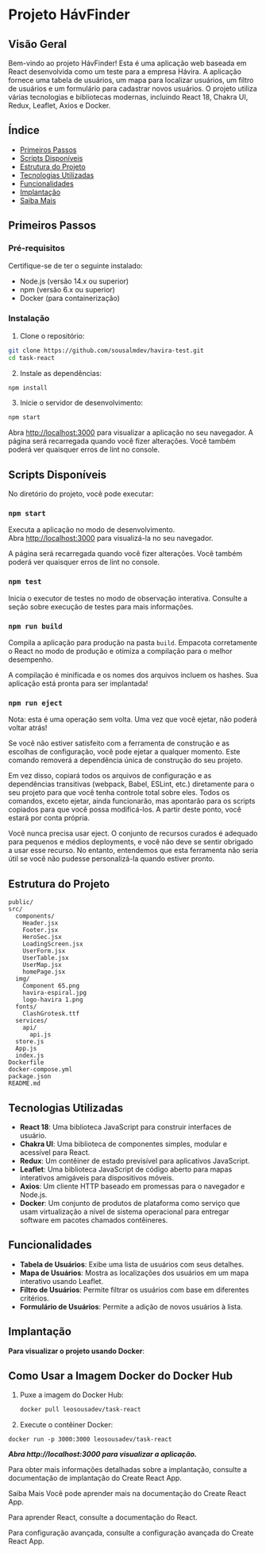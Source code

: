 # Projeto HávFinder

## Visão Geral

Bem-vindo ao projeto HávFinder! Esta é uma aplicação web baseada em React desenvolvida como um teste para a empresa Hávira. A aplicação fornece uma tabela de usuários, um mapa para localizar usuários, um filtro de usuários e um formulário para cadastrar novos usuários. O projeto utiliza várias tecnologias e bibliotecas modernas, incluindo React 18, Chakra UI, Redux, Leaflet, Axios e Docker.

## Índice

- [Primeiros Passos](#primeiros-passos)
- [Scripts Disponíveis](#scripts-disponíveis)
- [Estrutura do Projeto](#estrutura-do-projeto)
- [Tecnologias Utilizadas](#tecnologias-utilizadas)
- [Funcionalidades](#funcionalidades)
- [Implantação](#implantação)
- [Saiba Mais](#saiba-mais)

## Primeiros Passos

### Pré-requisitos

Certifique-se de ter o seguinte instalado:

- Node.js (versão 14.x ou superior)
- npm (versão 6.x ou superior)
- Docker (para containerização)

### Instalação

1. Clone o repositório:

```bash
git clone https://github.com/sousalmdev/havira-test.git
cd task-react
```

2. Instale as dependências:

```bash
npm install
```

3. Inicie o servidor de desenvolvimento:

```bash
npm start
```

Abra [http://localhost:3000](http://localhost:3000) para visualizar a aplicação no seu navegador. A página será recarregada quando você fizer alterações. Você também poderá ver quaisquer erros de lint no console.

## Scripts Disponíveis

No diretório do projeto, você pode executar:

### `npm start`

Executa a aplicação no modo de desenvolvimento.\
Abra [http://localhost:3000](http://localhost:3000) para visualizá-la no seu navegador.

A página será recarregada quando você fizer alterações. Você também poderá ver quaisquer erros de lint no console.

### `npm test`

Inicia o executor de testes no modo de observação interativa. Consulte a seção sobre execução de testes para mais informações.

### `npm run build`

Compila a aplicação para produção na pasta `build`. Empacota corretamente o React no modo de produção e otimiza a compilação para o melhor desempenho.

A compilação é minificada e os nomes dos arquivos incluem os hashes. Sua aplicação está pronta para ser implantada!

### `npm run eject`

Nota: esta é uma operação sem volta. Uma vez que você ejetar, não poderá voltar atrás!

Se você não estiver satisfeito com a ferramenta de construção e as escolhas de configuração, você pode ejetar a qualquer momento. Este comando removerá a dependência única de construção do seu projeto.

Em vez disso, copiará todos os arquivos de configuração e as dependências transitivas (webpack, Babel, ESLint, etc.) diretamente para o seu projeto para que você tenha controle total sobre eles. Todos os comandos, exceto ejetar, ainda funcionarão, mas apontarão para os scripts copiados para que você possa modificá-los. A partir deste ponto, você estará por conta própria.

Você nunca precisa usar eject. O conjunto de recursos curados é adequado para pequenos e médios deployments, e você não deve se sentir obrigado a usar esse recurso. No entanto, entendemos que esta ferramenta não seria útil se você não pudesse personalizá-la quando estiver pronto.

## Estrutura do Projeto

```
public/
src/
  components/
    Header.jsx
    Footer.jsx
    HeroSec.jsx
    LoadingScreen.jsx
    UserForm.jsx
    UserTable.jsx
    UserMap.jsx
    homePage.jsx
  img/
    Component 65.png
    havira-espiral.jpg
    logo-havira 1.png
  fonts/
    ClashGrotesk.ttf
  services/
    api/
      api.js
  store.js
  App.js
  index.js
Dockerfile
docker-compose.yml
package.json
README.md

```

## Tecnologias Utilizadas

- **React 18**: Uma biblioteca JavaScript para construir interfaces de usuário.
- **Chakra UI**: Uma biblioteca de componentes simples, modular e acessível para React.
- **Redux**: Um contêiner de estado previsível para aplicativos JavaScript.
- **Leaflet**: Uma biblioteca JavaScript de código aberto para mapas interativos amigáveis para dispositivos móveis.
- **Axios**: Um cliente HTTP baseado em promessas para o navegador e Node.js.
- **Docker**: Um conjunto de produtos de plataforma como serviço que usam virtualização a nível de sistema operacional para entregar software em pacotes chamados contêineres.

## Funcionalidades
- **Tabela de Usuários**: Exibe uma lista de usuários com seus detalhes.
- **Mapa de Usuários**: Mostra as localizações dos usuários em um mapa interativo usando Leaflet.
- **Filtro de Usuários**: Permite filtrar os usuários com base em diferentes critérios.
- **Formulário de Usuários**: Permite a adição de novos usuários à lista.

## Implantação
**Para visualizar o projeto usando Docker**:

## Como Usar a Imagem Docker do Docker Hub

1. Puxe a imagem do Docker Hub:

   ```sh
   docker pull leosousadev/task-react
   ``` 
2. Execute o contêiner Docker:

```
docker run -p 3000:3000 leosousadev/task-react
```
***Abra http://localhost:3000 para visualizar a aplicação.***

Para obter mais informações detalhadas sobre a implantação, consulte a documentação de implantação do Create React App.

Saiba Mais
Você pode aprender mais na documentação do Create React App.

Para aprender React, consulte a documentação do React.

Para configuração avançada, consulte a configuração avançada do Create React App.
